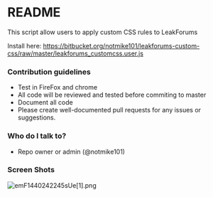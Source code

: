 # README #

This script allow users to apply custom CSS rules to LeakForums

Install here: https://bitbucket.org/notmike101/leakforums-custom-css/raw/master/leakforums_customcss.user.js

### Contribution guidelines ###

* Test in FireFox and chrome
* All code will be reviewed and tested before commiting to master
* Document all code
* Please create well-documented pull requests for any issues or suggestions.

### Who do I talk to? ###

* Repo owner or admin (@notmike101)

### Screen Shots ###
![emF1440242245sUe[1].png](https://bitbucket.org/repo/qGnLoo/images/2341536261-emF1440242245sUe%5B1%5D.png)